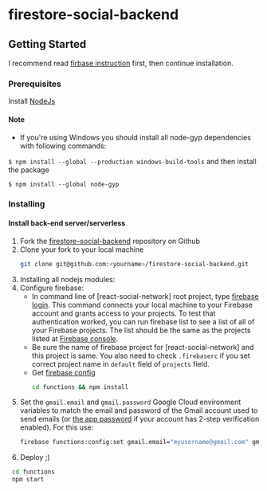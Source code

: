 # firestore-social-backend

## Getting Started

I recommend read [firbase instruction](https://firebase.google.com/docs/functions/get-started) first, then continue installation.

### Prerequisites

 Install [NodeJs](https://nodejs.org/en/)
 
#### Note

 - If you're using Windows you should install all node-gyp dependencies with following commands:

`$ npm install --global --production windows-build-tools`
and then install the package

`$ npm install --global node-gyp`


### Installing
 
#### Install back-end server/serverless

 1. Fork the [firestore-social-backend](https://github.com/Qolzam/firestore-social-backend) repository on Github
 1. Clone your fork to your local machine 
    ```bash
    git clone git@github.com:<yourname>/firestore-social-backend.git
    ```
 1. Installing all nodejs modules:
 1. Configure firebase:
    - In command line of [react-social-network] root project, type [firebase login](https://firebase.google.com/docs/cli/). This command connects your local machine to your Firebase account and grants access to your projects. To test that authentication worked, you can run firebase list to see a list of all of your Firebase projects. The list should be the same as the projects listed at [Firebase console](https://console.firebase.google.com).
    - Be sure the name of firebase project for [react-social-network] and this project is same. You also need to check `.firebaserc` if you set correct project name in `default` field of `projects` field.
    - Get [firebase config](https://firebase.google.com/docs/web/setup)
      ```bash
      cd functions && npm install
      ```
 1. Set the `gmail.email` and `gmail.password` Google Cloud environment variables to match the email and password of the Gmail account used to send emails (or [the app password](https://support.google.com/accounts/answer/185833?hl=en) if your account has 2-step verification enabled). For this use:
    ```bash
    firebase functions:config:set gmail.email="myusername@gmail.com" gmail.password="secretpassword"
    ```
 1. Deploy ;)
   ```bash
    cd functions
    npm start
   ```





